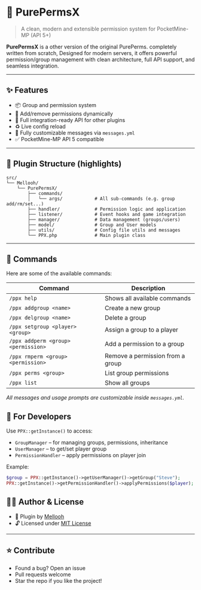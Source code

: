# 🔐 PurePermsX

> A clean, modern and extensible permission system for PocketMine-MP (API 5+)

**PurePermsX** is a other version of the original PurePerms. completely written from scratch, Designed for modern servers, it offers powerful permission/group management with clean architecture, full API support, and seamless integration.

---

## ✨ Features

- 📦 Group and permission system
- 🔁 Add/remove permissions dynamically
- 🔗 Full integration-ready API for other plugins
- ♻️ Live config reload
- 💬 Fully customizable messages via `messages.yml`
- ✅ PocketMine-MP API 5 compatible

---

## 📁 Plugin Structure (highlights)

```
src/
└── Mellooh/
    └── PurePermsX/
        ├── commands/
        │   └── args/            # All sub-commands (e.g. group add/rm/set...)
        ├── handler/             # Permission logic and application
        ├── listener/            # Event hooks and game integration
        ├── manager/             # Data management (groups/users)
        ├── model/               # Group and User models
        ├── utils/               # Config file utils and messages
        └── PPX.php              # Main plugin class
```

---

## 🔧 Commands

Here are some of the available commands:

| Command | Description |
|--------|-------------|
| `/ppx help` | Shows all available commands |
| `/ppx addgroup <name>` | Create a new group |
| `/ppx delgroup <name>` | Delete a group |
| `/ppx setgroup <player> <group>` | Assign a group to a player |
| `/ppx addperm <group> <permission>` | Add a permission to a group |
| `/ppx rmperm <group> <permission>` | Remove a permission from a group |
| `/ppx perms <group>` | List group permissions |
| `/ppx list` | Show all groups |

_All messages and usage prompts are customizable inside `messages.yml`._

## 🧩 For Developers

Use `PPX::getInstance()` to access:

- `GroupManager` – for managing groups, permissions, inheritance
- `UserManager` – to get/set player group
- `PermissionHandler` – apply permissions on player join

Example:
```php
$group = PPX::getInstance()->getUserManager()->getGroup("Steve");
PPX::getInstance()->getPermissionHandler()->applyPermissions($player);
```

## 🧑‍💻 Author & License

- 📌 Plugin by [Mellooh](https://github.com/Akari-my)
- 🔓 Licensed under [MIT License](./LICENSE)

---

## ⭐ Contribute

- Found a bug? Open an issue
- Pull requests welcome
- Star the repo if you like the project!
